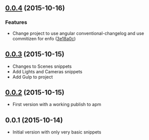 <a name="0.0.4"></a>
## [0.0.4](https://github.com/devert/atom-threejs-snippets/compare/v0.0.3...v0.0.4) (2015-10-16)


### Features

* Change project to use angular conventional-changelog and use commitizen for enfo ([3e18a0c](https://github.com/devert/atom-threejs-snippets/commit/3e18a0c))



<a name="0.0.3"></a>
## [0.0.3](https://github.com/devert/atom-threejs-snippets/compare/v0.0.2...v0.0.3) (2015-10-15)
* Changes to Scenes snippets
* Add Lights and Cameras snippets
* Add Gulp to project



<a name="0.0.2"></a>
## [0.0.2](https://github.com/devert/atom-threejs-snippets/compare/v0.0.2...v0.0.2) (2015-10-15)
* First version with a working publish to apm



<a name="0.0.1"></a>
## 0.0.1 (2015-10-14)
* Initial version with only very basic snippets
